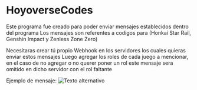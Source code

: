 # HoyoverseCodes

Este programa fue creado para poder enviar mensajes establecidos dentro del programa
Los mensajes son referentes a codigos para (Honkai Star Rail, Genshin Impact y Zenless Zone Zero)

Necesitaras crear tú propio Webhook en los servidores los cuales quieras enviar estos mensajes
Luego agregar los roles de cada juego a mencionar, en el caso de no agregar o no querer poner un rol este mensaje sera omitido en dicho servidor con el rol faltante

Ejemplo de mensaje:
![Texto alternativo]([URL-DE-LA-IMAGEN](https://cdn.discordapp.com/attachments/635621311921782786/1307803289806704792/Discord_X9m3tSsj8G.png?ex=673ba23a&is=673a50ba&hm=3569691f4a210798519ef4a0bb45b2b39b670ed8b3c1e6a25c4ca0bdb0b5d457&))
